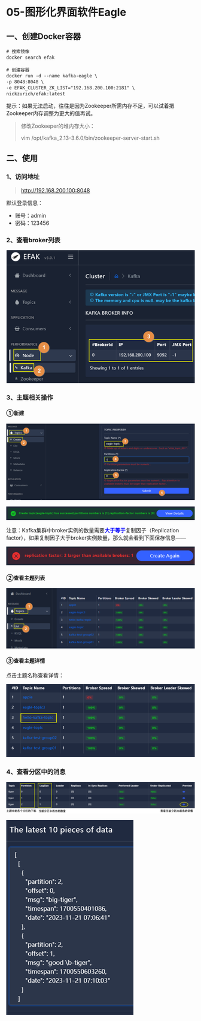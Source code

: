 # 05-图形化界面软件Eagle

## 一、创建Docker容器

```shell
# 搜索镜像
docker search efak

# 创建容器
docker run -d --name kafka-eagle \
-p 8048:8048 \
-e EFAK_CLUSTER_ZK_LIST="192.168.200.100:2181" \
nickzurich/efak:latest
```

提示：如果无法启动，往往是因为Zookeeper所需内存不足，可以试着把Zookeeper内存调整为更大的值再试。



> 修改Zookeeper的堆内存大小：
>
> vim /opt/kafka_2.13-3.6.0/bin/zookeeper-server-start.sh



## 二、使用

### 1、访问地址

> http://192.168.200.100:8048



默认登录信息：

- 账号：admin
- 密码：123456



### 2、查看broker列表

![image-20231121144103735](assets/05/image-20231121144103735.png)



### 3、主题相关操作

#### ①新建

![image-20231121144410912](assets/05/image-20231121144410912.png)



![image-20231121144448590](assets/05/image-20231121144448590.png)



注意：Kafka集群中broker实例的数量需要<span style="color:blue;font-weight:bolder;">大于等于</span>复制因子（Replication factor），如果复制因子大于broker实例数量，那么就会看到下面保存信息——

![image-20231121144724363](assets/05/image-20231121144724363.png)



#### ②查看主题列表

![image-20231121150053400](assets/05/image-20231121150053400.png)



#### ③查看主题详情

点击主题名称查看详情：

![image-20231121150129425](assets/05/image-20231121150129425.png)



### 4、查看分区中的消息

![image-20231121150926746](assets/05/image-20231121150926746.png)



![image-20231121151133422](assets/05/image-20231121151133422.png)